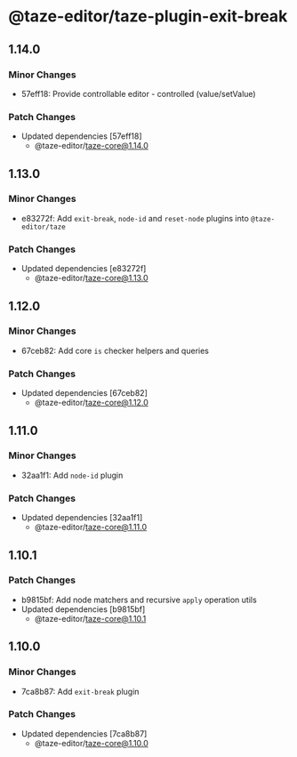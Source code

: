 # @taze-editor/taze-plugin-exit-break

## 1.14.0

### Minor Changes

- 57eff18: Provide controllable editor - controlled (value/setValue)

### Patch Changes

- Updated dependencies [57eff18]
  - @taze-editor/taze-core@1.14.0

## 1.13.0

### Minor Changes

- e83272f: Add `exit-break`, `node-id` and `reset-node` plugins into `@taze-editor/taze`

### Patch Changes

- Updated dependencies [e83272f]
  - @taze-editor/taze-core@1.13.0

## 1.12.0

### Minor Changes

- 67ceb82: Add core `is` checker helpers and queries

### Patch Changes

- Updated dependencies [67ceb82]
  - @taze-editor/taze-core@1.12.0

## 1.11.0

### Minor Changes

- 32aa1f1: Add `node-id` plugin

### Patch Changes

- Updated dependencies [32aa1f1]
  - @taze-editor/taze-core@1.11.0

## 1.10.1

### Patch Changes

- b9815bf: Add node matchers and recursive `apply` operation utils
- Updated dependencies [b9815bf]
  - @taze-editor/taze-core@1.10.1

## 1.10.0

### Minor Changes

- 7ca8b87: Add `exit-break` plugin

### Patch Changes

- Updated dependencies [7ca8b87]
  - @taze-editor/taze-core@1.10.0
